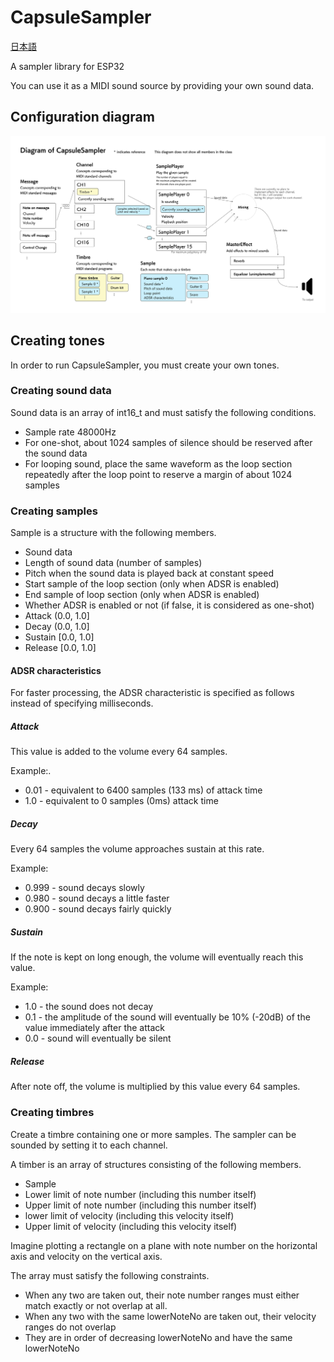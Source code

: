 # CapsuleSampler

[日本語](README.md)

A sampler library for ESP32

You can use it as a MIDI sound source by providing your own sound data.

## Configuration diagram

![Diagram](Diagram-en.svg)

## Creating tones

In order to run CapsuleSampler, you must create your own tones.

### Creating sound data

Sound data is an array of int16_t and must satisfy the following conditions.

* Sample rate 48000Hz
* For one-shot, about 1024 samples of silence should be reserved after the sound data
* For looping sound, place the same waveform as the loop section repeatedly after the loop point to reserve a margin of about 1024 samples

### Creating samples

Sample is a structure with the following members.

* Sound data
* Length of sound data (number of samples)
* Pitch when the sound data is played back at constant speed
* Start sample of the loop section (only when ADSR is enabled)
* End sample of loop section (only when ADSR is enabled)
* Whether ADSR is enabled or not (if false, it is considered as one-shot)
* Attack (0.0, 1.0]
* Decay (0.0, 1.0]
* Sustain [0.0, 1.0]
* Release [0.0, 1.0]

#### ADSR characteristics

For faster processing, the ADSR characteristic is specified as follows instead of specifying milliseconds.

##### Attack

This value is added to the volume every 64 samples.

Example:.

* 0.01 - equivalent to 6400 samples (133 ms) of attack time
* 1.0 - equivalent to 0 samples (0ms) attack time

##### Decay

Every 64 samples the volume approaches sustain at this rate.

Example:

* 0.999 - sound decays slowly
* 0.980 - sound decays a little faster
* 0.900 - sound decays fairly quickly

##### Sustain

If the note is kept on long enough, the volume will eventually reach this value.

Example:

* 1.0 - the sound does not decay
* 0.1 - the amplitude of the sound will eventually be 10% (-20dB) of the value immediately after the attack
* 0.0 - sound will eventually be silent

##### Release

After note off, the volume is multiplied by this value every 64 samples.

### Creating timbres

Create a timbre containing one or more samples.
The sampler can be sounded by setting it to each channel.

A timber is an array of structures consisting of the following members.

* Sample
* Lower limit of note number (including this number itself)
* Upper limit of note number (including this number itself)
* lower limit of velocity (including this velocity itself)
* Upper limit of velocity (including this velocity itself)

Imagine plotting a rectangle on a plane with note number on the horizontal axis and velocity on the vertical axis.

The array must satisfy the following constraints.

* When any two are taken out, their note number ranges must either match exactly or not overlap at all.
* When any two with the same lowerNoteNo are taken out, their velocity ranges do not overlap
* They are in order of decreasing lowerNoteNo and have the same lowerNoteNo

